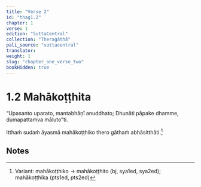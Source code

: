 ```yaml
---
title: "Verse 2"
id: "thag1.2"
chapter: 1
verse: 1
edition: "SuttaCentral"
collection: "Theragāthā"
pali_source: "suttacentral"
translator:
weight: 1
slug: "chapter_one_verse_two"
bookHidden: true
---
```


# 1.2 Mahākoṭṭhita

“Upasanto uparato,
mantabhāṇī anuddhato;
Dhunāti pāpake dhamme,
dumapattaṁva māluto”ti.

Itthaṁ sudaṁ āyasmā mahākoṭṭhiko thero gāthaṁ abhāsitthāti.[^1]

## Notes

[^1]: Variant: mahākoṭṭhiko → mahākoṭṭhito (bj, sya1ed, sya2ed); mahākoṭṭhika (pts1ed, pts2ed)

